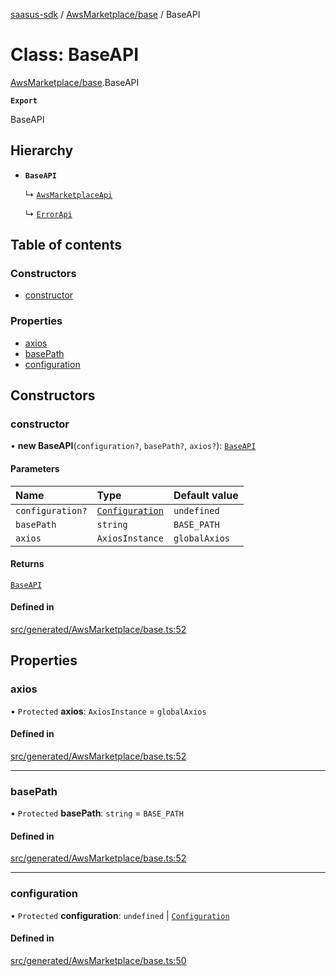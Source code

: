 [saasus-sdk](../README.md) / [AwsMarketplace/base](../modules/AwsMarketplace_base.md) / BaseAPI

# Class: BaseAPI

[AwsMarketplace/base](../modules/AwsMarketplace_base.md).BaseAPI

**`Export`**

BaseAPI

## Hierarchy

- **`BaseAPI`**

  ↳ [`AwsMarketplaceApi`](AwsMarketplace_api.AwsMarketplaceApi.md)

  ↳ [`ErrorApi`](AwsMarketplace_api.ErrorApi.md)

## Table of contents

### Constructors

- [constructor](AwsMarketplace_base.BaseAPI.md#constructor)

### Properties

- [axios](AwsMarketplace_base.BaseAPI.md#axios)
- [basePath](AwsMarketplace_base.BaseAPI.md#basepath)
- [configuration](AwsMarketplace_base.BaseAPI.md#configuration)

## Constructors

### constructor

• **new BaseAPI**(`configuration?`, `basePath?`, `axios?`): [`BaseAPI`](AwsMarketplace_base.BaseAPI.md)

#### Parameters

| Name | Type | Default value |
| :------ | :------ | :------ |
| `configuration?` | [`Configuration`](AwsMarketplace_configuration.Configuration.md) | `undefined` |
| `basePath` | `string` | `BASE_PATH` |
| `axios` | `AxiosInstance` | `globalAxios` |

#### Returns

[`BaseAPI`](AwsMarketplace_base.BaseAPI.md)

#### Defined in

[src/generated/AwsMarketplace/base.ts:52](https://github.com/saasus-platform/saasus-sdk-javascript/blob/09ef427/src/generated/AwsMarketplace/base.ts#L52)

## Properties

### axios

• `Protected` **axios**: `AxiosInstance` = `globalAxios`

#### Defined in

[src/generated/AwsMarketplace/base.ts:52](https://github.com/saasus-platform/saasus-sdk-javascript/blob/09ef427/src/generated/AwsMarketplace/base.ts#L52)

___

### basePath

• `Protected` **basePath**: `string` = `BASE_PATH`

#### Defined in

[src/generated/AwsMarketplace/base.ts:52](https://github.com/saasus-platform/saasus-sdk-javascript/blob/09ef427/src/generated/AwsMarketplace/base.ts#L52)

___

### configuration

• `Protected` **configuration**: `undefined` \| [`Configuration`](AwsMarketplace_configuration.Configuration.md)

#### Defined in

[src/generated/AwsMarketplace/base.ts:50](https://github.com/saasus-platform/saasus-sdk-javascript/blob/09ef427/src/generated/AwsMarketplace/base.ts#L50)
